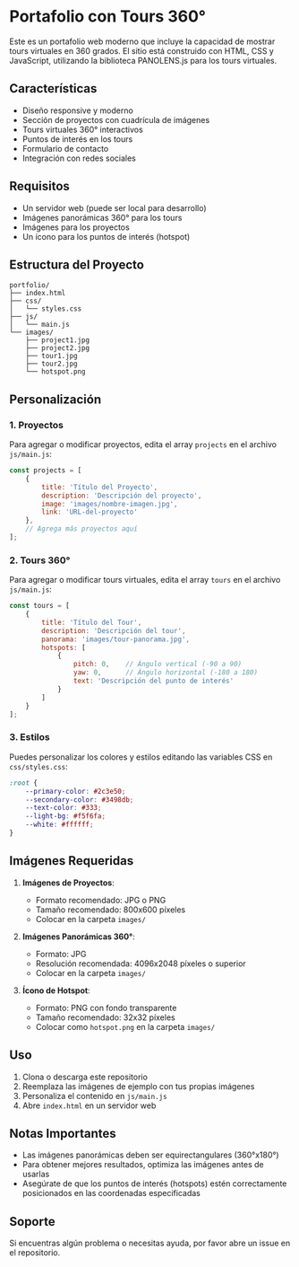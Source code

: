 # Portafolio con Tours 360°

Este es un portafolio web moderno que incluye la capacidad de mostrar tours virtuales en 360 grados. El sitio está construido con HTML, CSS y JavaScript, utilizando la biblioteca PANOLENS.js para los tours virtuales.

## Características

- Diseño responsive y moderno
- Sección de proyectos con cuadrícula de imágenes
- Tours virtuales 360° interactivos
- Puntos de interés en los tours
- Formulario de contacto
- Integración con redes sociales

## Requisitos

- Un servidor web (puede ser local para desarrollo)
- Imágenes panorámicas 360° para los tours
- Imágenes para los proyectos
- Un ícono para los puntos de interés (hotspot)

## Estructura del Proyecto

```
portfolio/
├── index.html
├── css/
│   └── styles.css
├── js/
│   └── main.js
└── images/
    ├── project1.jpg
    ├── project2.jpg
    ├── tour1.jpg
    ├── tour2.jpg
    └── hotspot.png
```

## Personalización

### 1. Proyectos
Para agregar o modificar proyectos, edita el array `projects` en el archivo `js/main.js`:

```javascript
const projects = [
    {
        title: 'Título del Proyecto',
        description: 'Descripción del proyecto',
        image: 'images/nombre-imagen.jpg',
        link: 'URL-del-proyecto'
    },
    // Agrega más proyectos aquí
];
```

### 2. Tours 360°
Para agregar o modificar tours virtuales, edita el array `tours` en el archivo `js/main.js`:

```javascript
const tours = [
    {
        title: 'Título del Tour',
        description: 'Descripción del tour',
        panorama: 'images/tour-panorama.jpg',
        hotspots: [
            {
                pitch: 0,    // Ángulo vertical (-90 a 90)
                yaw: 0,      // Ángulo horizontal (-180 a 180)
                text: 'Descripción del punto de interés'
            }
        ]
    }
];
```

### 3. Estilos
Puedes personalizar los colores y estilos editando las variables CSS en `css/styles.css`:

```css
:root {
    --primary-color: #2c3e50;
    --secondary-color: #3498db;
    --text-color: #333;
    --light-bg: #f5f6fa;
    --white: #ffffff;
}
```

## Imágenes Requeridas

1. **Imágenes de Proyectos**: 
   - Formato recomendado: JPG o PNG
   - Tamaño recomendado: 800x600 píxeles
   - Colocar en la carpeta `images/`

2. **Imágenes Panorámicas 360°**:
   - Formato: JPG
   - Resolución recomendada: 4096x2048 píxeles o superior
   - Colocar en la carpeta `images/`

3. **Ícono de Hotspot**:
   - Formato: PNG con fondo transparente
   - Tamaño recomendado: 32x32 píxeles
   - Colocar como `hotspot.png` en la carpeta `images/`

## Uso

1. Clona o descarga este repositorio
2. Reemplaza las imágenes de ejemplo con tus propias imágenes
3. Personaliza el contenido en `js/main.js`
4. Abre `index.html` en un servidor web

## Notas Importantes

- Las imágenes panorámicas deben ser equirectangulares (360°x180°)
- Para obtener mejores resultados, optimiza las imágenes antes de usarlas
- Asegúrate de que los puntos de interés (hotspots) estén correctamente posicionados en las coordenadas especificadas

## Soporte

Si encuentras algún problema o necesitas ayuda, por favor abre un issue en el repositorio.

